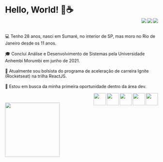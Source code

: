 # Hello, World! 👋☕ <br> [<img src="https://img.shields.io/badge/twitter-%231DA1F2.svg?&style=for-the-badge&logo=twitter&logoColor=white" align="right"/>](https://twitter.com/LineAvelino) [<img src="https://img.shields.io/badge/linkedin-%230077B5.svg?&style=for-the-badge&logo=linkedin&logoColor=white" align="right"/>](https://www.linkedin.com/in/alineavelinorocha/) [<img src = "https://img.shields.io/badge/instagram-%23E4405F.svg?&style=for-the-badge&logo=instagram&logoColor=white" align="right">](https://www.instagram.com/alineavelinorocha/)
<br>
  
  💻 Tenho 28 anos, nasci em Sumaré, no interior de SP, mas moro no Rio de Janeiro desde os 11 anos.<br><br>
  🎓 Concluí Análise e Desenvolvimento de Sistemas pela Universidade Anhembi Morumbi em junho de 2021.<br><br>
  🚀 Atualmente sou bolsista do programa de aceleração de carreira Ignite (Rocketseat) na trilha ReactJS.<br><br>
  💼 Estou em busca da minha primeira oportunidade dentro da área dev.<br>
  
 
  <img src="https://cdn.jsdelivr.net/gh/devicons/devicon/icons/html5/html5-original.svg" width="40" align="right"><img src="https://cdn.jsdelivr.net/gh/devicons/devicon/icons/css3/css3-original.svg" width="40" align="right"><img src="https://cdn.jsdelivr.net/gh/devicons/devicon/icons/javascript/javascript-original.svg" width="40" align="right"><img src="https://cdn.jsdelivr.net/gh/devicons/devicon/icons/react/react-original.svg" width="40" align="right"><img src="https://cdn.jsdelivr.net/gh/devicons/devicon/icons/python/python-original.svg" width="40" align="right"><br>

<img height="180em" src="https://github-readme-stats.vercel.app/api?username=lineavelino&show_icons=true&theme=dracula&include_all_commits=true&count_private=true" />
